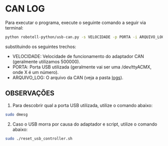 # CAN LOG

Para executar o programa, execute o seguinte comando a seguir via terminal:

```bash
python robotell-python/usb-can.py -s VELOCIDADE -p PORTA -i ARQUIVO_LOG
```

substituindo os seguintes trechos:

- VELOCIDADE: Velocidade de funcionamento do adaptador CAN (geralmente utilizamos 500000).
- PORTA: Porta USB utilizada (geralmente vai ser uma /dev/ttyACMX, onde X é um número).
- ARQUIVO_LOG: O arquivo da CAN (veja a pasta [logs](./logs)).

## OBSERVAÇÕES

1. Para descobrir qual a porta USB utilizada, utilize o comando abaixo:

```bash
sudo dmesg
```

2. Caso o USB morra por causa do adaptador e script, utilize o comando abaixo:

```bash
sudo ./reset_usb_controller.sh
```
